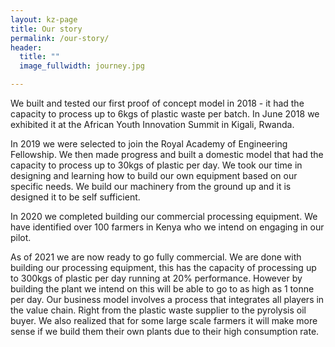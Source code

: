 ```yaml
---
layout: kz-page
title: Our story
permalink: /our-story/
header:
  title: ""
  image_fullwidth: journey.jpg

---
```




We built and tested our first proof of concept model in 2018 - it had the capacity to process up to 6kgs of plastic waste per batch. In June 2018 we exhibited it at the African Youth Innovation Summit in Kigali, Rwanda. 

In 2019 we were selected to join the Royal Academy of Engineering Fellowship. We then made progress and built a domestic model that had the capacity to process up to 30kgs of plastic per day. We took our time in designing and learning how to build our own equipment based on our specific needs. We build our machinery from the ground up and it is designed it to be self sufficient. 

In 2020 we completed building our commercial processing equipment. We have identified over 100 farmers in Kenya who we intend on engaging in our pilot.

As of 2021 we are now ready to go fully commercial. We are done with building our processing equipment, this has the capacity of processing up to 300kgs of plastic per day running at 20% performance. However by building the plant we intend on this will be able to go to as high as 1 tonne per day. Our business model involves a process that integrates all players in the value chain. Right from the plastic waste supplier to the pyrolysis oil buyer. We also realized that for some large scale farmers it will make more sense if we build them their own plants due to their high consumption rate. 

